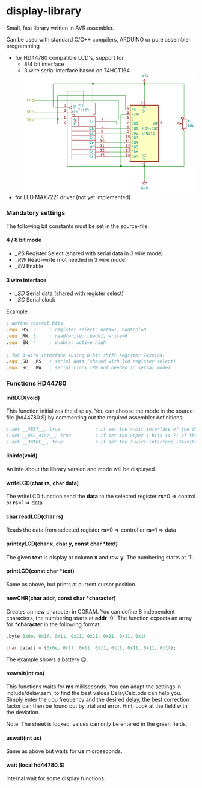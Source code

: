 # display-library
Small, fast library written in AVR assembler.

Can be used with standard C/C++ compilers, ARDUINO or pure assembler programming

* for HD44780 compatible LCD's, support for
  * 8/4 bit interface
  * 3 wire serial interface based on 74HCT164
  ![Circuit](https://github.com/rlnd-ldwg/disp-lib/blob/master/circuit.png)
* for LED MAX7221 driver (not yet implemented)

### Mandatory settings
The following bit constants must be set in the source-file:

#### 4 / 8 bit mode
* *_RS* Register Select (shared with serial data in 3 wire mode)
* *_RW* Read-write (not needed in 3 wire mode)
* *_EN* Enable

#### 3 wire interface
* *_SD* Serial data (shared with register select)
* *_SC* Serial clock

 Example:
 ```asm
 ; define control bits
.equ _RS, 3     ; register select: data=1, control=0
.equ _RW, 5     ; read/write: read=1, write=0
.equ _EN, 4     ; enable: active high

; for 3-wire interface (using 8-bit shift register 74xx164)
.equ _SD, _RS   ; serial data (shared with lcd register select)
.equ _SC, _RW   ; serial clock (RW not needed in serial mode)
```
### Functions HD44780

#### initLCD(void)
This function initializes the display. You can choose the mode in the source-file (hd44780.S) by commenting out the required assembler definitions:
```asm
;.set __4BIT__, true             ; if set the 4-bit interface of the display will be used
;.set __USE_4TO7__, true         ; if set the upper 4 bits (4-7) of the specified port will be used
;.set __3WIRE__, true            ; if set the 3-wire interface (74xx164) will be used
```
#### libinfo(void)
An info about the library version and mode will be displayed.

#### writeLCD(char rs, char data)
The writeLCD function send the **data** to the selected register **rs**=0 => control or **rs**=1 => data

#### char readLCD(char rs)
Reads the data from selected register **rs**=0 => control or **rs**=1 => data

#### printxyLCD(char x, char y, const char *text)
The given **text** is display at column **x** and row **y**. The numbering starts at '1'.

#### printLCD(const char *text)
Same as above, but prints at current cursor position.

#### newCHR(char addr, const char *character)
Creates an new character in CGRAM. You can define 8 independent characters, the numbering starts at **addr** '0'.
The function expects an array for **\*character** in the following format:
```C
.byte 0x0e, 0x1f, 0x11, 0x11, 0x11, 0x11, 0x11, 0x1f
```
```C
char data[] = {0x0e, 0x1f, 0x11, 0x11, 0x11, 0x11, 0x11, 0x1f};
```
The example shows a battery :wink:.

#### mswait(int ms)
This functions waits for **ms** milliseconds.
You can adapt the settings in include/delay.asm, to find the best values DelayCalc.ods can help you.
Simply enter the cpu frequency and the desired delay,
the best correction factor can then be found out by trial and error.
Hint: Look at the field with the deviation.

Note: The sheet is locked, values can only be entered in the green fields.

#### uswait(int us)
Same as above but waits for **us** microseconds.

#### wait (local hd44780.S)
Internal wait for some display functions.

